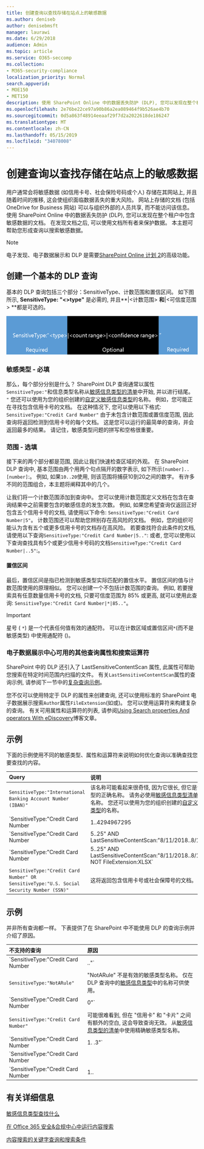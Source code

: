 ```yaml
---
title: 创建查询以查找存储在站点上的敏感数据
ms.author: deniseb
author: denisebmsft
manager: laurawi
ms.date: 6/29/2018
audience: Admin
ms.topic: article
ms.service: O365-seccomp
ms.collection:
- M365-security-compliance
localization_priority: Normal
search.appverid:
- MOE150
- MET150
description: 使用 SharePoint Online 中的数据丢失防护 (DLP), 您可以发现在整个租户中包含敏感数据的文档。 在发现文档之后, 可以使用文档所有者来保护数据。 本主题可帮助您形成查询以搜索敏感数据。
ms.openlocfilehash: 2e76be22ce97a90b86a2ea089464f9b526ae4b70
ms.sourcegitcommit: 0d5a863f48914eeaaf29f7d2a2022618de186247
ms.translationtype: MT
ms.contentlocale: zh-CN
ms.lasthandoff: 05/15/2019
ms.locfileid: "34078008"
---
```

# <a name="form-a-query-to-find-sensitive-data-stored-on-sites"></a>创建查询以查找存储在站点上的敏感数据

用户通常会将敏感数据 (如信用卡号、社会保险号码或个人) 存储在其网站上, 并且随着时间的推移, 这会使组织面临数据丢失的重大风险。 网站上存储的文档 (包括 OneDrive for Business 网站) 可以与组织外部的人员共享, 而不能访问该信息。 使用 SharePoint Online 中的数据丢失防护 (DLP), 您可以发现在整个租户中包含敏感数据的文档。 在发现文档之后, 可以使用文档所有者来保护数据。 本主题可帮助您形成查询以搜索敏感数据。
  
> [!NOTE]
> 电子发现、电子数据展示和 DLP 是需要[SharePoint Online 计划 2](https://go.microsoft.com/fwlink/?LinkId=510080)的高级功能。 
  
## <a name="forming-a-basic-dlp-query"></a>创建一个基本的 DLP 查询

基本的 DLP 查询包括三个部分：SensitiveType、计数范围和置信区间。 如下图所示, **SensitiveType: "\<\>type"** 是必需的, 并且**|\<计数范围\> **和**|\<可信度范围\> **都是可选的。 
  
![示例查询分为必需和可选两种](media/DLP-query-example-text.png)
  
### <a name="sensitive-type---required"></a>敏感类型 - 必填

那么，每个部分分别是什么？ SharePoint DLP 查询通常以属性`SensitiveType:"`和信息类型名称从[敏感信息类型的清单](https://go.microsoft.com/fwlink/?LinkID=509999)中开始, 并以进行结尾。 `"` 您还可以使用为您的组织创建的[自定义敏感信息类型](create-a-custom-sensitive-information-type.md)的名称。 例如，您可能正在寻找包含信用卡号的文档。 在这种情况下, 您可以使用以下格式: `SensitiveType:"Credit Card Number"` 由于未包含计数范围或置信度范围, 因此查询将返回检测到信用卡号的每个文档。 这是您可以运行的最简单的查询，并会返回最多的结果。 请记住，敏感类型问题的拼写和空格很重要。 
  
### <a name="ranges---optional"></a>范围 - 选填

接下来的两个部分都是范围, 因此让我们快速检查区域的外观。 在 SharePoint DLP 查询中, 基本范围由两个用两个句点隔开的数字表示, 如下所示`[number]..[number]`:。 例如, 如果`10..20`使用, 则该范围将捕获10到20之间的数字。 有许多不同的范围组合，本主题将阐释其中的几个。 
  
让我们将一个计数范围添加到查询中。 您可以使用计数范围定义文档在包含在查询结果中之前需要包含的敏感信息的发生次数。 例如, 如果您希望查询仅返回正好包含五个信用卡号的文档, 请使用以下命令: `SensitiveType:"Credit Card Number|5"`。 计数范围还可以帮助您辨别存在高风险的文档。 例如，您的组织可能认为含有五个或更多信用卡号的文档存在高风险。 若要查找符合此条件的文档, 请使用以下查询`SensitiveType:"Credit Card Number|5.."`: 或者, 您可以使用以下查询查找具有5个或更少信用卡号码的文档`SensitiveType:"Credit Card Number|..5"`:。 
  
#### <a name="confidence-range"></a>置信区间

最后，置信区间是指已检测到敏感类型实际匹配的置信水平。 置信区间的值与计数范围使用的原理相似。 您可以创建一个不包括计数范围的查询。 例如, 若要搜索具有任意数量信用卡号的文档, 只要可信度范围为 85% 或更高, 就可以使用此查询: `SensitiveType:"Credit Card Number|*|85.."`。 
  
> [!IMPORTANT]
> 星号 ( `*`) 是一个代表任何值有效的通配符。 可以在计数区域或置信区间`*`(而不是敏感类型) 中使用通配符 ()。 
  
### <a name="additional-query-properties-and-search-operators-available-in-the-ediscovery-center"></a>电子数据展示中心可用的其他查询属性和搜索运算符

SharePoint 中的 DLP 还引入了 LastSensitiveContentScan 属性, 此属性可帮助您搜索在特定时间范围内扫描的文件。 有关`LastSensitiveContentScan`属性的查询示例, 请参阅下一节中的[复杂查询示例](#examples-of-complex-queries)。 
  
您不仅可以使用特定于 DLP 的属性来创建查询, 还可以使用标准的 SharePoint 电子数据展示搜索`Author`属性`FileExtension`(如或)。 您可以使用运算符来构建复杂的查询。 有关可用属性和运算符的列表, 请参阅[Using Search properties And operators With eDiscovery](https://go.microsoft.com/fwlink/?LinkId=510093)博客文章。 
  
## <a name="examples-of-complex-queries"></a>示例

下面的示例使用不同的敏感类型、属性和运算符来说明如何优化查询以准确查找您要查找的内容。
  
|**Query**|**说明**|
|:-----|:-----|
| `SensitiveType:"International Banking Account Number (IBAN)"` <br/> |该名称可能看起来很奇怪, 因为它很长, 但它是该敏感类型的正确名称。 请务必使用[敏感信息类型清单](https://go.microsoft.com/fwlink/?LinkID=509999)中的确切名称。 您还可以使用为您的组织创建的[自定义敏感信息类型](create-a-custom-sensitive-information-type.md)的名称。  <br/> |
| `SensitiveType:"Credit Card Number|1..4294967295|1..100"` <br/> |这将返回至少有一个与敏感类型 "信用卡号码" 匹配的文档。 每个范围的值分别是最小值和最大值。 编写此查询的更简单的方法`SensitiveType:"Credit Card Number"`是, 但其中有什么有趣之处？  <br/> |
| `SensitiveType:"Credit Card Number| 5..25" AND LastSensitiveContentScan:"8/11/2018..8/13/2018"` <br/> |这将返回5-25 年8月11日至8月13日 (2018) 从8月 11 2018 日扫描的包含信用卡号的文档。  <br/> |
| `SensitiveType:"Credit Card Number| 5..25" AND LastSensitiveContentScan:"8/11/2018..8/13/2018" NOT FileExtension:XLSX` <br/> |这将返回5-25 年8月11日至8月13日 (2018) 从8月 11 2018 日扫描的包含信用卡号的文档。 具有 .XLSX 扩展名的文件不包含在查询结果中。  `FileExtension`是可以包含在查询中的多个属性之一。 有关详细信息, 请参阅将[搜索属性和运算符与电子数据展示结合使用](https://go.microsoft.com/fwlink/?LinkId=510093)。  <br/> |
| `SensitiveType:"Credit Card Number" OR SensitiveType:"U.S. Social Security Number (SSN)"` <br/> |这将返回包含信用卡号或社会保障号的文档。  <br/> |
   
## <a name="examples-of-queries-to-avoid"></a>示例

并非所有查询都一样。 下表提供了在 SharePoint 中不能使用 DLP 的查询示例并介绍了原因。
  
|**不支持的查询**|**原因**|
|:-----|:-----|
| `SensitiveType:"Credit Card Number|.."` <br/> |必须至少添加一个数值。  <br/> |
| `SensitiveType:"NotARule"` <br/> |"NotARule" 不是有效的敏感类型名称。 仅在 DLP 查询中的[敏感信息类型](https://go.microsoft.com/fwlink/?LinkID=509999)中的名称可供使用。  <br/> |
| `SensitiveType:"Credit Card Number|0"` <br/> |0不是有效的范围中的最小值或最大值。  <br/> |
| `SensitiveType:"Credit Card Number"` <br/> |可能很难看到, 但在 "信用卡" 和 "卡片" 之间有额外的空白, 这会导致查询无效。 从[敏感信息类型的清单](https://go.microsoft.com/fwlink/?LinkID=509999)中使用精确敏感类型名称。  <br/> |
| `SensitiveType:"Credit Card Number|1. .3"` <br/> |两个句点部分不应由空格分隔。  <br/> |
| `SensitiveType:"Credit Card Number| |1..|80.."` <br/> |管道分隔符过多 (|). 请改为遵循以下格式:`SensitiveType: "Credit Card Number|1..|80.."` <br/> |
| `SensitiveType:"Credit Card Number|1..|80..101"` <br/> |因为可信度值表示百分比, 所以它们不能超过100。 请选择 1 至 100 之间的数值。  <br/> |
   
## <a name="for-more-information"></a>有关详细信息

[敏感信息类型查找什么](what-the-sensitive-information-types-look-for.md)
  
[在 Office 365 安全&amp;合规中心中运行内容搜索](run-a-content-search-in-the-security-and-compliance-center.md)
  
[内容搜索的关键字查询和搜索条件](keyword-queries-and-search-conditions.md)
  

